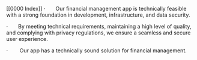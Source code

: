 [[0000 Index]]
·       Our financial management app is technically feasible with a strong foundation in development, infrastructure, and data security.

·       By meeting technical requirements, maintaining a high level of quality, and complying with privacy regulations, we ensure a seamless and secure user experience.

·        Our app has a technically sound solution for financial management.